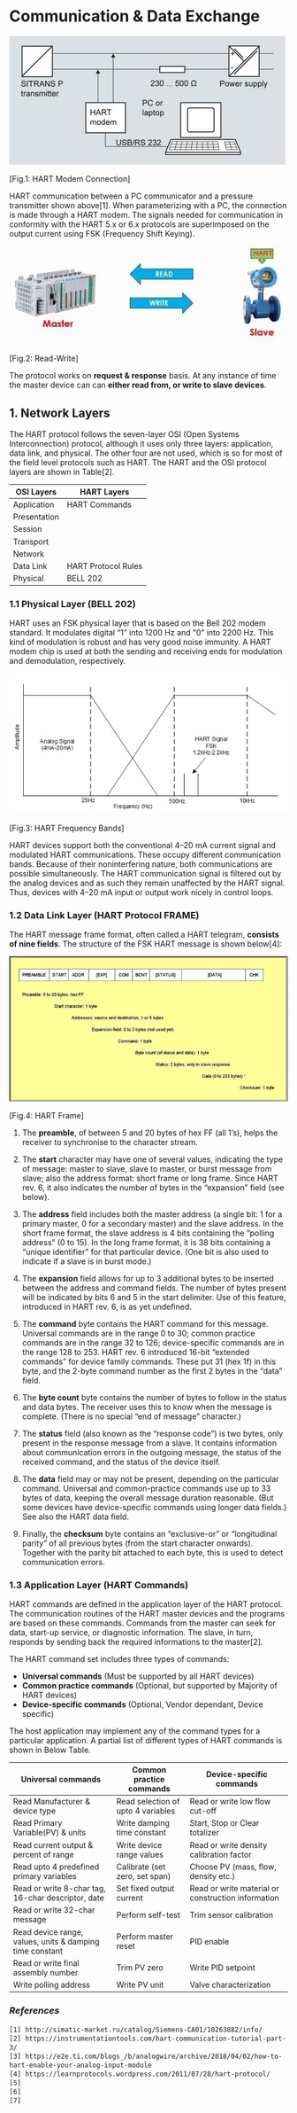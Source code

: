 # Communication & Data Exchange

![Fig.1: HART Modem Connection](https://github.com/biplabro/HART-Protocol-Basics/blob/main/02.%20Images/Modem-connection.jpg)

[Fig.1: HART Modem Connection]

HART communication between a PC communicator and a pressure transmitter shown above[1]. When parameterizing with a PC, the connection is made through a HART modem. The signals needed for communication in conformity with the HART 5.x or 6.x protocols are superimposed on the output current using FSK (Frequency Shift Keying).

![Fig.2: Read-Write](https://github.com/biplabro/HART-Protocol-Basics/blob/main/02.%20Images/Read-Write.jpg)

[Fig.2: Read-Write]

The protocol works on **request & response** basis. At any instance of time the master device can can **either read from, or write to slave devices**. 

## 1. Network Layers

The HART protocol follows the seven-layer OSI (Open Systems Interconnection) protocol, although it uses only three layers: application, data link, and physical. The other four are not used, which is so for most of the field level protocols such as HART. The HART and the OSI protocol layers are shown in Table[2].

|OSI Layers|HART Layers|
|----------|-----------|
|Application|HART Commands|
|Presentation||
|Session||
|Transport||
|Network||
|Data Link|HART Protocol Rules|
|Physical|BELL 202|

### 1.1 Physical Layer (BELL 202)

HART uses an FSK physical layer that is based on the Bell 202 modem standard. It modulates digital “1” into 1200 Hz and “0” into 2200 Hz. This kind of modulation is robust and has very good noise immunity. A HART modem chip is used at both the sending and receiving ends for modulation and demodulation, respectively.

![Fig.3: HART Frequency Bands](https://github.com/biplabro/HART-Protocol-Basics/blob/main/02.%20Images/HART-Freq-Band.jpg)

[Fig.3: HART Frequency Bands]

HART devices support both the conventional 4–20 mA current signal and modulated HART communications. These occupy different communication bands. Because of their noninterfering nature, both communications are possible simultaneously. The HART communication signal is filtered out by the analog devices and as such they remain unaffected by the HART signal. Thus, devices with 4–20 mA input or output work nicely in control loops.

### 1.2 Data Link Layer (HART Protocol FRAME)

The HART message frame format, often called a HART telegram, **consists of nine fields**. The structure of the FSK HART message is shown below[4]:

![Fig.4: HART Frame](https://github.com/biplabro/HART-Protocol-Basics/blob/main/02.%20Images/HART-Frame.jpg)

[Fig.4: HART Frame]

1) The **preamble**, of between 5 and 20 bytes of hex FF (all 1’s), helps the receiver to synchronise to the character stream.

2) The **start** character may have one of several values, indicating the type of message: master to slave, slave to master, or burst message from slave; also the address format: short frame or long frame. Since HART rev. 6, it also indicates the number of bytes in the “expansion” field (see below).

3) The **address** field includes both the master address (a single bit: 1 for a primary master, 0 for a secondary master) and the slave address. In the short frame format, the slave address is 4 bits containing the “polling address” (0 to 15). In the long frame format, it is 38 bits containing a “unique identifier” for that particular device. (One bit is also used to indicate if a slave is in burst mode.)

4) The **expansion** field allows for up to 3 additional bytes to be inserted between the address and command fields. The number of bytes present will be indicated by bits 6 and 5 in the start delimiter. Use of this feature, introduced in HART rev. 6, is as yet undefined.

5) The **command** byte contains the HART command for this message. Universal commands are in the range 0 to 30; common practice commands are in the range 32 to 126; device-specific commands are in the range 128 to 253. HART rev. 6 introduced 16-bit “extended commands” for device family commands. These put 31 (hex 1f) in this byte, and the 2-byte command number as the first 2 bytes in the “data” field.

6) The **byte count** byte contains the number of bytes to follow in the status and data bytes. The receiver uses this to know when the message is complete. (There is no special “end of message” character.)

7) The **status** field (also known as the “response code”) is two bytes, only present in the response message from a slave. It contains information about communication errors in the outgoing message, the status of the received command, and the status of the device itself.

8) The **data** field may or may not be present, depending on the particular command. Universal and common-practice commands use up to 33 bytes of data, keeping the overall message duration reasonable. (But some devices have device-specific commands using longer data fields.) See also the HART data field.

9) Finally, the **checksum** byte contains an “exclusive-or” or “longitudinal parity” of all previous bytes (from the start character onwards). Together with the parity bit attached to each byte, this is used to detect communication errors.

### 1.3 Application Layer (HART Commands)

HART commands are defined in the application layer of the HART protocol. The communication routines of the HART master devices and the programs are based on these commands. Commands from the master can seek for data, start-up service, or diagnostic information. The slave, in turn, responds by sending back the required informations to the master[2].

The HART command set includes three types of commands: 

- **Universal commands** (Must be supported by all HART devices)
- **Common practice commands** (Optional, but supported by Majority of HART devices)
- **Device-specific commands** (Optional, Vendor dependant, Device specific)

The host application may implement any of the command types for a particular application. A partial list of different types of HART commands is shown in Below Table.

|Universal commands|Common practice commands|Device-specific commands|
|------------------|------------------------|------------------------|
|Read Manufacturer & device type|Read selection of upto 4 variables|Read or write low flow cut-off|
|Read Primary Variable(PV) & units|Write damping time constant|Start, Stop or Clear totalizer|
|Read current output & percent of range|Write device range values|Read or write density calibration factor|
|Read upto 4 predefined primary variables|Calibrate (set zero, set span)|Choose PV (mass, flow, density etc.)|
|Read or write 8-char tag, 16-char descriptor, date|Set fixed output current|Read or write material or construction information|
|Read or write 32-char message|Perform self-test|Trim sensor calibration|
|Read device range, values, units & damping time constant|Perform master reset|PID enable|
|Read or write final assembly number|Trim PV zero|Write PID setpoint|
|Write polling address|Write PV unit|Valve characterization|











### _References_

```
[1] http://simatic-market.ru/catalog/Siemens-CA01/10263882/info/
[2] https://instrumentationtools.com/hart-communication-tutorial-part-3/
[3] https://e2e.ti.com/blogs_/b/analogwire/archive/2018/04/02/how-to-hart-enable-your-analog-input-module
[4] https://learnprotocols.wordpress.com/2011/07/28/hart-protocol/
[5] 
[6] 
[7] 
```
